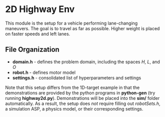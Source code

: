 # 2D Highway Env
This module is the setup for a vehicle performing lane-changing maneuvers. The goal is to travel as far as possible. Higher weight is placed on faster speeds and left lanes.

## File Organization
- **domain.h** - defines the problem domain, including the spaces $H$, $L$, and $O$
- **robot.h** - defines motor model
- **settings.h** - consolidated list of hyperparameters and settings

Note that this setup differs from the 1D-target example in that the demonstrations are provided by the python programs in **python-gen** (try running **highway2d.py**). Demonstrations will be placed into the **sim/** folder automatically. 
As a result, the setup does *not* require filling out *robotSets.h*, a simulation ASP, a physics model, or their corresponding settings.
